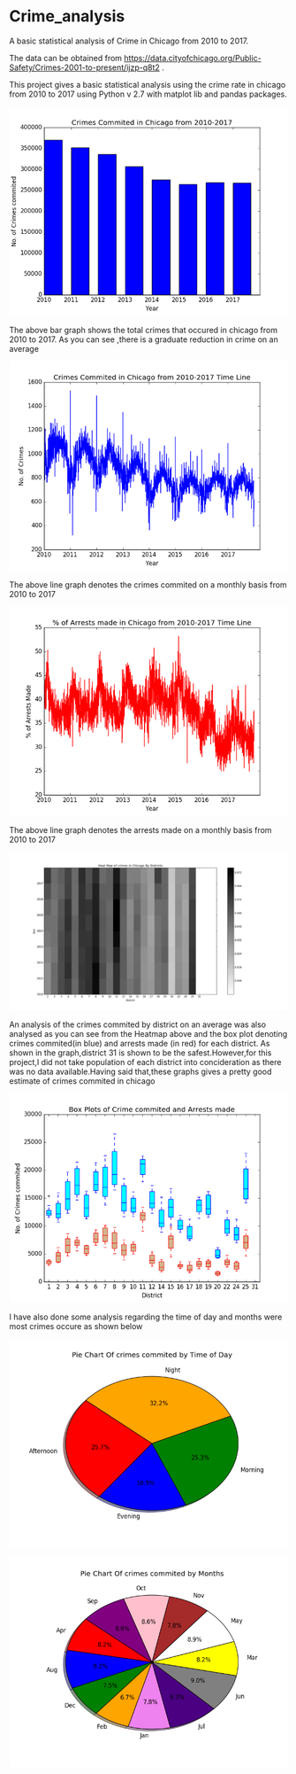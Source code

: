# Crime_analysis
A basic statistical analysis of Crime in Chicago from 2010 to 2017.

The data can be obtained from https://data.cityofchicago.org/Public-Safety/Crimes-2001-to-present/ijzp-q8t2 .

This project gives a basic statistical analysis using the crime rate in chicago from 2010 to 2017 using Python v 2.7 with matplot lib and pandas packages.





![alt text](https://github.com/rmn8/Crime_analysis/blob/master/graph/Bar_Crime.png)


The above bar graph shows the total crimes that occured in chicago from 2010 to 2017. As you can see ,there is a graduate reduction in crime on an average

![alt text](https://github.com/rmn8/Crime_analysis/blob/master/graph/Line_Crime.png)


The above line graph denotes the crimes commited on a monthly basis from 2010 to 2017


![alt text](https://github.com/rmn8/Crime_analysis/blob/master/graph/Line_Arrest.png)


The above line graph denotes the arrests made on a monthly basis from 2010 to 2017


![alt text](https://github.com/rmn8/Crime_analysis/blob/master/graph/Heatmap_District.png)

An analysis of the crimes commited by district on an average was also analysed as you can see from the Heatmap above and the box plot denoting crimes commited(in blue) and arrests made (in red) for each district. As shown in the graph,district 31 is shown to be the safest.However,for this project,I did not take population of each district into concideration as there was no data available.Having said that,these graphs gives a pretty good estimate of crimes commited in chicago

![alt text](https://github.com/rmn8/Crime_analysis/blob/master/graph/BoxPlot_District.png)


I have also done some analysis regarding the time of day and months were most crimes occure as shown below

![alt text](https://github.com/rmn8/Crime_analysis/blob/master/graph/Pie_TOD.png)


![alt text](https://github.com/rmn8/Crime_analysis/blob/master/graph/Pie_month.png)



